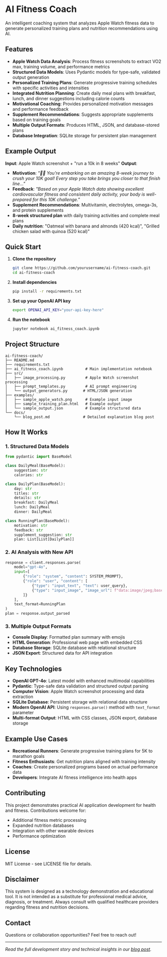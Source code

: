 # AI Fitness Coach 

An intelligent coaching system that analyzes Apple Watch fitness data to generate personalized training plans and nutrition recommendations using AI.

## Features

- **Apple Watch Data Analysis**: Process fitness screenshots to extract VO2 max, training volume, and performance metrics
- **Structured Data Models**: Uses Pydantic models for type-safe, validated output generation
- **Personalized Training Plans**: Generate progressive training schedules with specific activities and intensities  
- **Integrated Nutrition Planning**: Create daily meal plans with breakfast, lunch, and dinner suggestions including calorie counts
- **Motivational Coaching**: Provides personalized motivation messages and performance feedback
- **Supplement Recommendations**: Suggests appropriate supplements based on training goals
- **Multiple Output Formats**: Produces HTML, JSON, and database-stored plans
- **Database Integration**: SQLite storage for persistent plan management

## Example Output

**Input**: Apple Watch screenshot + "run a 10k in 8 weeks"
**Output**: 
- **Motivation**: *"🏃‍♂️ You're embarking on an amazing 8-week journey to crush your 10K goal! Every step you take brings you closer to that finish line..."*
- **Feedback**: *"Based on your Apple Watch data showing excellent cardiovascular fitness and consistent daily activity, your body is well-prepared for this 10K challenge."*
- **Supplement Recommendations**: Multivitamin, electrolytes, omega-3s, and protein supplements
- **8-week structured plan** with daily training activities and complete meal plans
- **Daily nutrition**: "Oatmeal with banana and almonds (420 kcal)", "Grilled chicken salad with quinoa (520 kcal)"

## Quick Start

1. **Clone the repository**
   ```bash
   git clone https://github.com/yourusername/ai-fitness-coach.git
   cd ai-fitness-coach
   ```

2. **Install dependencies**
   ```bash
   pip install -r requirements.txt
   ```

3. **Set up your OpenAI API key**
   ```bash
   export OPENAI_API_KEY="your-api-key-here"
   ```

4. **Run the notebook**
   ```bash
   jupyter notebook ai_fitness_coach.ipynb
   ```

## Project Structure

```
ai-fitness-coach/
├── README.md
├── requirements.txt
├── ai_fitness_coach.ipynb          # Main implementation notebook
├── src/
│   ├── image_processing.py         # Apple Watch screenshot processing
│   ├── prompt_templates.py         # AI prompt engineering
│   └── output_generators.py       # HTML/JSON generation
├── examples/
│   ├── sample_apple_watch.png      # Example input image
│   ├── sample_training_plan.html   # Example output
│   └── sample_output.json          # Example structured data
└── docs/
    └── blog_post.md               # Detailed explanation blog post
```

## How It Works

### 1. Structured Data Models
```python
from pydantic import BaseModel

class DailyMeal(BaseModel):
    suggestion: str
    calories: str

class DailyPlan(BaseModel):
    day: str
    titles: str
    details: str
    breakfast: DailyMeal
    lunch: DailyMeal
    dinner: DailyMeal

class RunningPlan(BaseModel):
    motivation: str
    feedback: str
    supplement_suggestion: str
    plan: List[List[DailyPlan]]
```

### 2. AI Analysis with New API
```python
response = client.responses.parse(
    model="gpt-4o",
    input=[
        {"role": "system", "content": SYSTEM_PROMPT},
        {"role": "user", "content": [
            {"type": "input_text", "text": user_query},
            {"type": "input_image", "image_url": f"data:image/jpeg;base64,{base64_image}"}
        ]}
    ],
    text_format=RunningPlan
)
plan = response.output_parsed
```

### 3. Multiple Output Formats
- **Console Display**: Formatted plan summary with emojis
- **HTML Generation**: Professional web page with embedded CSS
- **Database Storage**: SQLite database with relational structure
- **JSON Export**: Structured data for API integration

## Key Technologies

- **OpenAI GPT-4o**: Latest model with enhanced multimodal capabilities
- **Pydantic**: Type-safe data validation and structured output parsing
- **Computer Vision**: Apple Watch screenshot processing and data extraction
- **SQLite Database**: Persistent storage with relational data structure
- **Modern OpenAI API**: Using `responses.parse()` method with `text_format` parameter
- **Multi-format Output**: HTML with CSS classes, JSON export, database storage

## Example Use Cases

- **Recreational Runners**: Generate progressive training plans for 5K to marathon goals
- **Fitness Enthusiasts**: Get nutrition plans aligned with training intensity
- **Coaches**: Create personalized programs based on actual performance data
- **Developers**: Integrate AI fitness intelligence into health apps

## Contributing

This project demonstrates practical AI application development for health and fitness. Contributions welcome for:

- Additional fitness metric processing
- Expanded nutrition databases  
- Integration with other wearable devices
- Performance optimization

## License

MIT License - see LICENSE file for details.

## Disclaimer

This system is designed as a technology demonstration and educational tool. It is not intended as a substitute for professional medical advice, diagnosis, or treatment. Always consult with qualified healthcare providers regarding fitness and nutrition decisions.

## Contact

Questions or collaboration opportunities? Feel free to reach out!

---

*Read the full development story and technical insights in our [blog post](docs/blog_post.md).*

